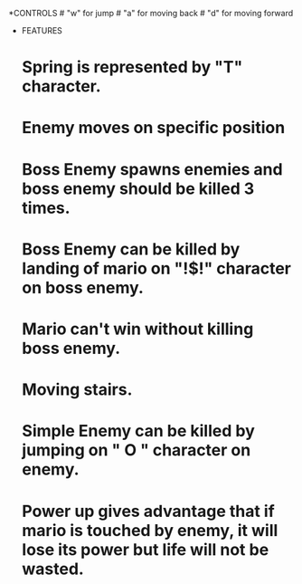 *CONTROLS
	# "w" for jump
	# "a" for moving back
	# "d" for moving forward

* FEATURES
	# Spring is represented by "T" character.
	# Enemy moves on specific position
	# Boss Enemy spawns enemies and boss enemy should be killed 3 times.
	# Boss Enemy can be killed by landing of mario on "!$!" character on boss enemy.
	# Mario can't win without killing boss enemy.
	# Moving stairs.
	# Simple Enemy can be killed by jumping on " O " character on enemy.
	# Power up gives advantage that if mario is touched by enemy, it will lose its power but life will not be wasted.
